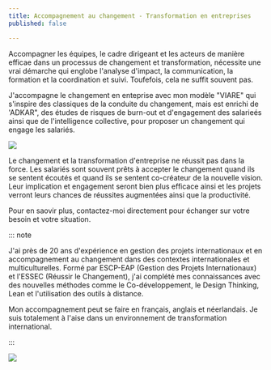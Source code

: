 ```yaml
---
title: Accompagnement au changement - Transformation en entreprises
published: false

---
```

Accompagner les équipes, le cadre dirigeant et les acteurs de manière efficae dans un processus de changement et transformation, nécessite une vrai démarche qui englobe l'analyse d'impact, la communication, la formation et la coordination et suivi. Toufefois, cela ne suffit souvent pas.

J'accompagne le changement en enteprise avec mon modèle "VIARE" qui s'inspire des classiques de la conduite du changement, mais est enrichi de 'ADKAR", des études de risques de burn-out et d'engagement des salarieés ainsi que de l'intelligence collective, pour proposer un changement qui engage les salariés.

![](/images/gustavofrazao-Change-small.jpg)

Le changement et la transformation d'entreprise ne réussit pas dans la force. Les salariés sont souvent prêts à accepter le changement quand ils se sentent écoutés et quand ils se sentent co-créateur de la nouvelle vision. Leur implication et engagement seront bien plus efficace ainsi et les projets verront leurs chances de réussites augmentées ainsi que la productivité.

Pour en saovir plus, contactez-moi directement pour échanger sur votre besoin et votre situation.

::: note

J'ai près de 20 ans d'expérience en gestion des projets internationaux et en accompagnement au changement dans des contextes internationales et multiculturelles. Formé par ESCP-EAP (Gestion des Projets Internationaux) et l'ESSEC (Réussir le Changement), j'ai complété mes connaissances avec des nouvelles méthodes comme le Co-développement, le Design Thinking, Lean et l'utilisation des outils à distance.

Mon accompagnement peut se faire en français, anglais et néerlandais. Je suis totalement à l'aise dans un environnement de transformation international. 

:::

![](/images/Canva-BusinessChange-Management-Mechanism-small.jpg)